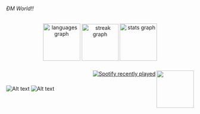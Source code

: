 <h6 align="left">ĐM World!!</h6>

###

<div align="center">
  <img src="https://github-readme-stats.vercel.app/api/top-langs?username=TrungZKZ&locale=en&hide_title=false&layout=compact&card_width=320&langs_count=5&theme=github_dark&hide_border=false&order=2" height="100" alt="languages graph"  />
  <img src="https://streak-stats.demolab.com?user=TrungZKZ&locale=en&mode=daily&theme=github_dark&hide_border=false&border_radius=5&order=3" height="99" alt="streak graph"  />
  <img src="https://github-readme-stats.vercel.app/api?username=TrungZKZ&hide_title=false&hide_rank=false&show_icons=true&include_all_commits=true&count_private=true&disable_animations=false&theme=github_dark&locale=en&hide_border=false&order=1" height="100" alt="stats graph"  />
</div>

###

<img align="right" height="100" src="https://i.pinimg.com/originals/e4/60/fe/e460fe5c972017f544d7881f8d98a649.gif"  />

###

<div align="right">
  <a href="https://open.spotify.com/user/31hiehqxmxq3r7od54vfwmg3rqzy">
    <img src="https://spotify-recently-played-readme.vercel.app/api?user=31hiehqxmxq3r7od54vfwmg3rqzy&count=2&unique=true" alt="Spotify recently played"  />
  </a>
</div>

###
![Alt text](https://balico.com.vn/alt-text/)
![Alt text](https://spotify-recently-played-readme.vercel.app/api?user=31hiehqxmxq3r7od54vfwmg3rqzy)
